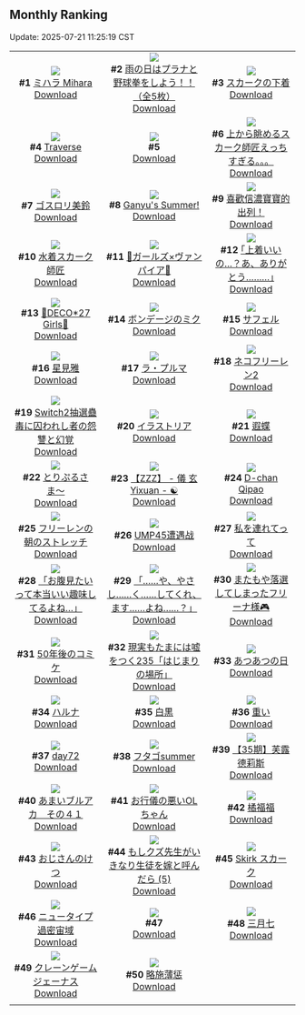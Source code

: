 ## Monthly Ranking
Update: 2025-07-21 11:25:19 CST

|      |      |      |
| :----: | :----: | :----: |
| ![](https://i.pixiv.re/c/240x480/img-master/img/2025/06/22/12/34/02/131841910_p0_master1200.jpg)<br>**#1** [ミハラ Mihara](https://www.pixiv.net/artworks/131841910)<br>[Download](https://i.pixiv.re/img-original/img/2025/06/22/12/34/02/131841910_p0.jpg) | ![](https://i.pixiv.re/c/240x480/img-master/img/2025/06/22/11/00/06/131839117_p0_master1200.jpg)<br>**#2** [雨の日はプラナと野球拳をしよう！！（全5枚）](https://www.pixiv.net/artworks/131839117)<br>[Download](https://i.pixiv.re/img-original/img/2025/06/22/11/00/06/131839117_p0.jpg) | ![](https://i.pixiv.re/c/240x480/img-master/img/2025/06/22/00/00/23/131824273_p0_master1200.jpg)<br>**#3** [スカークの下着](https://www.pixiv.net/artworks/131824273)<br>[Download](https://i.pixiv.re/img-original/img/2025/06/22/00/00/23/131824273_p0.png) |
| ![](https://i.pixiv.re/c/240x480/img-master/img/2025/06/22/02/27/21/131827185_p0_master1200.jpg)<br>**#4** [Traverse](https://www.pixiv.net/artworks/131827185)<br>[Download](https://i.pixiv.re/img-original/img/2025/06/22/02/27/21/131827185_p0.png) | ![](https://s.pximg.net/common/images/limit_unviewable_s.png)<br>**#5** [](https://www.pixiv.net/artworks/131861903)<br>[Download](https://s.pximg.net/common/images/limit_unviewable_s.png) | ![](https://i.pixiv.re/c/240x480/img-master/img/2025/06/22/19/00/10/131854038_p0_master1200.jpg)<br>**#6** [上から眺めるスカーク師匠えっちすぎる。。。](https://www.pixiv.net/artworks/131854038)<br>[Download](https://i.pixiv.re/img-original/img/2025/06/22/19/00/10/131854038_p0.jpg) |
| ![](https://i.pixiv.re/c/240x480/img-master/img/2025/06/22/20/18/21/131828393_p0_master1200.jpg)<br>**#7** [ゴスロリ美鈴](https://www.pixiv.net/artworks/131828393)<br>[Download](https://i.pixiv.re/img-original/img/2025/06/22/20/18/21/131828393_p0.jpg) | ![](https://i.pixiv.re/c/240x480/img-master/img/2025/06/22/18/26/53/131852830_p0_master1200.jpg)<br>**#8** [Ganyu's Summer!](https://www.pixiv.net/artworks/131852830)<br>[Download](https://i.pixiv.re/img-original/img/2025/06/22/18/26/53/131852830_p0.png) | ![](https://i.pixiv.re/c/240x480/img-master/img/2025/06/22/12/07/37/131841172_p0_master1200.jpg)<br>**#9** [喜歡信濃寶寶的出列！](https://www.pixiv.net/artworks/131841172)<br>[Download](https://i.pixiv.re/img-original/img/2025/06/22/12/07/37/131841172_p0.jpg) |
| ![](https://i.pixiv.re/c/240x480/img-master/img/2025/06/22/17/48/14/131851181_p0_master1200.jpg)<br>**#10** [水着スカーク師匠](https://www.pixiv.net/artworks/131851181)<br>[Download](https://i.pixiv.re/img-original/img/2025/06/22/17/48/14/131851181_p0.jpg) | ![](https://i.pixiv.re/c/240x480/img-master/img/2025/06/22/00/08/15/131824944_p0_master1200.jpg)<br>**#11** [🦇ガールズ×ヴァンパイア🦇](https://www.pixiv.net/artworks/131824944)<br>[Download](https://i.pixiv.re/img-original/img/2025/06/22/00/08/15/131824944_p0.jpg) | ![](https://i.pixiv.re/c/240x480/img-master/img/2025/06/22/17/10/50/131849988_p0_master1200.jpg)<br>**#12** [｢上着いいの…？あ、ありがとう………｣](https://www.pixiv.net/artworks/131849988)<br>[Download](https://i.pixiv.re/img-original/img/2025/06/22/17/10/50/131849988_p0.jpg) |
| ![](https://i.pixiv.re/c/240x480/img-master/img/2025/06/20/00/00/12/131749513_p0_master1200.jpg)<br>**#13** [💜DECO*27 Girls🩷](https://www.pixiv.net/artworks/131749513)<br>[Download](https://i.pixiv.re/img-original/img/2025/06/20/00/00/12/131749513_p0.jpg) | ![](https://i.pixiv.re/c/240x480/img-master/img/2025/06/21/00/00/22/131784405_p0_master1200.jpg)<br>**#14** [ボンデージのミク](https://www.pixiv.net/artworks/131784405)<br>[Download](https://i.pixiv.re/img-original/img/2025/06/21/00/00/22/131784405_p0.png) | ![](https://i.pixiv.re/c/240x480/img-master/img/2025/06/22/15/09/29/131846177_p0_master1200.jpg)<br>**#15** [サフェル](https://www.pixiv.net/artworks/131846177)<br>[Download](https://i.pixiv.re/img-original/img/2025/06/22/15/09/29/131846177_p0.jpg) |
| ![](https://i.pixiv.re/c/240x480/img-master/img/2025/06/22/00/03/01/131824669_p0_master1200.jpg)<br>**#16** [星見雅](https://www.pixiv.net/artworks/131824669)<br>[Download](https://i.pixiv.re/img-original/img/2025/06/22/00/03/01/131824669_p0.jpg) | ![](https://i.pixiv.re/c/240x480/img-master/img/2025/06/22/15/58/12/131847631_p0_master1200.jpg)<br>**#17** [ラ・プルマ](https://www.pixiv.net/artworks/131847631)<br>[Download](https://i.pixiv.re/img-original/img/2025/06/22/15/58/12/131847631_p0.jpg) | ![](https://i.pixiv.re/c/240x480/img-master/img/2025/06/23/00/00/10/131867847_p0_master1200.jpg)<br>**#18** [ネコフリーレン2](https://www.pixiv.net/artworks/131867847)<br>[Download](https://i.pixiv.re/img-original/img/2025/06/23/00/00/10/131867847_p0.png) |
| ![](https://i.pixiv.re/c/240x480/img-master/img/2025/06/21/21/30/02/131817584_p0_master1200.jpg)<br>**#19** [Switch2抽選蠱毒に囚われし者の怨讐と幻覚](https://www.pixiv.net/artworks/131817584)<br>[Download](https://i.pixiv.re/img-original/img/2025/06/21/21/30/02/131817584_p0.jpg) | ![](https://i.pixiv.re/c/240x480/img-master/img/2025/06/22/12/35/12/131841942_p0_master1200.jpg)<br>**#20** [イラストリア](https://www.pixiv.net/artworks/131841942)<br>[Download](https://i.pixiv.re/img-original/img/2025/06/22/12/35/12/131841942_p0.jpg) | ![](https://i.pixiv.re/c/240x480/img-master/img/2025/06/22/20/24/16/131857622_p0_master1200.jpg)<br>**#21** [遐蝶](https://www.pixiv.net/artworks/131857622)<br>[Download](https://i.pixiv.re/img-original/img/2025/06/22/20/24/16/131857622_p0.jpg) |
| ![](https://i.pixiv.re/c/240x480/img-master/img/2025/06/21/00/18/56/131785540_p0_master1200.jpg)<br>**#22** [とりぷるさま〜](https://www.pixiv.net/artworks/131785540)<br>[Download](https://i.pixiv.re/img-original/img/2025/06/21/00/18/56/131785540_p0.png) | ![](https://i.pixiv.re/c/240x480/img-master/img/2025/06/21/10/55/57/131798091_p0_master1200.jpg)<br>**#23** [【ZZZ】 - 儀 玄  Yixuan -  ☯](https://www.pixiv.net/artworks/131798091)<br>[Download](https://i.pixiv.re/img-original/img/2025/06/21/10/55/57/131798091_p0.png) | ![](https://i.pixiv.re/c/240x480/img-master/img/2025/06/23/16/08/26/131886533_p0_master1200.jpg)<br>**#24** [D-chan Qipao](https://www.pixiv.net/artworks/131886533)<br>[Download](https://i.pixiv.re/img-original/img/2025/06/23/16/08/26/131886533_p0.jpg) |
| ![](https://i.pixiv.re/c/240x480/img-master/img/2025/06/24/00/00/19/131903733_p0_master1200.jpg)<br>**#25** [フリーレンの朝のストレッチ](https://www.pixiv.net/artworks/131903733)<br>[Download](https://i.pixiv.re/img-original/img/2025/06/24/00/00/19/131903733_p0.png) | ![](https://i.pixiv.re/c/240x480/img-master/img/2025/06/22/12/27/25/131841727_p0_master1200.jpg)<br>**#26** [UMP45遭遇战](https://www.pixiv.net/artworks/131841727)<br>[Download](https://i.pixiv.re/img-original/img/2025/06/22/12/27/25/131841727_p0.png) | ![](https://i.pixiv.re/c/240x480/img-master/img/2025/06/22/15/50/29/131847411_p0_master1200.jpg)<br>**#27** [私を連れてって](https://www.pixiv.net/artworks/131847411)<br>[Download](https://i.pixiv.re/img-original/img/2025/06/22/15/50/29/131847411_p0.jpg) |
| ![](https://i.pixiv.re/c/240x480/img-master/img/2025/06/21/00/07/36/131785042_p0_master1200.jpg)<br>**#28** [「お腹見たいって本当いい趣味してるよね…」](https://www.pixiv.net/artworks/131785042)<br>[Download](https://i.pixiv.re/img-original/img/2025/06/21/00/07/36/131785042_p0.png) | ![](https://i.pixiv.re/c/240x480/img-master/img/2025/06/23/18/10/22/131889788_p0_master1200.jpg)<br>**#29** [「……や、やさし……く……してくれ、ます……よね……？」](https://www.pixiv.net/artworks/131889788)<br>[Download](https://i.pixiv.re/img-original/img/2025/06/23/18/10/22/131889788_p0.jpg) | ![](https://i.pixiv.re/c/240x480/img-master/img/2025/06/21/20/11/23/131814095_p0_master1200.jpg)<br>**#30** [またもや落選してしまったフリーナ様🎮](https://www.pixiv.net/artworks/131814095)<br>[Download](https://i.pixiv.re/img-original/img/2025/06/21/20/11/23/131814095_p0.png) |
| ![](https://i.pixiv.re/c/240x480/img-master/img/2025/06/22/03/58/06/131799736_p0_master1200.jpg)<br>**#31** [50年後のコミケ](https://www.pixiv.net/artworks/131799736)<br>[Download](https://i.pixiv.re/img-original/img/2025/06/22/03/58/06/131799736_p0.jpg) | ![](https://i.pixiv.re/c/240x480/img-master/img/2025/06/22/18/05/42/131851769_p0_master1200.jpg)<br>**#32** [現実もたまには嘘をつく235「はじまりの場所」](https://www.pixiv.net/artworks/131851769)<br>[Download](https://i.pixiv.re/img-original/img/2025/06/22/18/05/42/131851769_p0.jpg) | ![](https://i.pixiv.re/c/240x480/img-master/img/2025/06/22/18/30/35/131852999_p0_master1200.jpg)<br>**#33** [あつあつの日](https://www.pixiv.net/artworks/131852999)<br>[Download](https://i.pixiv.re/img-original/img/2025/06/22/18/30/35/131852999_p0.png) |
| ![](https://i.pixiv.re/c/240x480/img-master/img/2025/06/22/23/25/19/131866241_p0_master1200.jpg)<br>**#34** [ハルナ](https://www.pixiv.net/artworks/131866241)<br>[Download](https://i.pixiv.re/img-original/img/2025/06/22/23/25/19/131866241_p0.png) | ![](https://i.pixiv.re/c/240x480/img-master/img/2025/06/22/11/15/57/131839513_p0_master1200.jpg)<br>**#35** [白黒](https://www.pixiv.net/artworks/131839513)<br>[Download](https://i.pixiv.re/img-original/img/2025/06/22/11/15/57/131839513_p0.jpg) | ![](https://i.pixiv.re/c/240x480/img-master/img/2025/06/21/13/39/24/131802200_p0_master1200.jpg)<br>**#36** [重い](https://www.pixiv.net/artworks/131802200)<br>[Download](https://i.pixiv.re/img-original/img/2025/06/21/13/39/24/131802200_p0.jpg) |
| ![](https://i.pixiv.re/c/240x480/img-master/img/2025/06/22/01/44/42/131828380_p0_master1200.jpg)<br>**#37** [day72](https://www.pixiv.net/artworks/131828380)<br>[Download](https://i.pixiv.re/img-original/img/2025/06/22/01/44/42/131828380_p0.jpg) | ![](https://i.pixiv.re/c/240x480/img-master/img/2025/06/21/18/15/14/131809876_p0_master1200.jpg)<br>**#38** [フタゴsummer](https://www.pixiv.net/artworks/131809876)<br>[Download](https://i.pixiv.re/img-original/img/2025/06/21/18/15/14/131809876_p0.jpg) | ![](https://i.pixiv.re/c/240x480/img-master/img/2025/06/21/11/18/13/131798642_p0_master1200.jpg)<br>**#39** [【35期】芙露德莉斯](https://www.pixiv.net/artworks/131798642)<br>[Download](https://i.pixiv.re/img-original/img/2025/06/21/11/18/13/131798642_p0.jpg) |
| ![](https://i.pixiv.re/c/240x480/img-master/img/2025/06/23/00/00/09/131867841_p0_master1200.jpg)<br>**#40** [あまいブルアカ　その４１](https://www.pixiv.net/artworks/131867841)<br>[Download](https://i.pixiv.re/img-original/img/2025/06/23/00/00/09/131867841_p0.png) | ![](https://i.pixiv.re/c/240x480/img-master/img/2025/06/22/20/05/30/131856892_p0_master1200.jpg)<br>**#41** [お行儀の悪いOLちゃん](https://www.pixiv.net/artworks/131856892)<br>[Download](https://i.pixiv.re/img-original/img/2025/06/22/20/05/30/131856892_p0.jpg) | ![](https://i.pixiv.re/c/240x480/img-master/img/2025/06/23/18/03/16/131889586_p0_master1200.jpg)<br>**#42** [橘福福](https://www.pixiv.net/artworks/131889586)<br>[Download](https://i.pixiv.re/img-original/img/2025/06/23/18/03/16/131889586_p0.png) |
| ![](https://i.pixiv.re/c/240x480/img-master/img/2025/06/22/17/53/47/131841927_p0_master1200.jpg)<br>**#43** [おじさんのけつ](https://www.pixiv.net/artworks/131841927)<br>[Download](https://i.pixiv.re/img-original/img/2025/06/22/17/53/47/131841927_p0.jpg) | ![](https://i.pixiv.re/c/240x480/img-master/img/2025/06/22/10/32/40/131838444_p0_master1200.jpg)<br>**#44** [もしクズ先生がいきなり生徒を嫁と呼んだら (5)](https://www.pixiv.net/artworks/131838444)<br>[Download](https://i.pixiv.re/img-original/img/2025/06/22/10/32/40/131838444_p0.png) | ![](https://i.pixiv.re/c/240x480/img-master/img/2025/06/21/22/42/29/131820881_p0_master1200.jpg)<br>**#45** [Skirk  スカーク](https://www.pixiv.net/artworks/131820881)<br>[Download](https://i.pixiv.re/img-original/img/2025/06/21/22/42/29/131820881_p0.png) |
| ![](https://i.pixiv.re/c/240x480/img-master/img/2025/06/22/10/25/38/131838257_p0_master1200.jpg)<br>**#46** [ニュータイプ過密宙域](https://www.pixiv.net/artworks/131838257)<br>[Download](https://i.pixiv.re/img-original/img/2025/06/22/10/25/38/131838257_p0.jpg) | ![](https://s.pximg.net/common/images/limit_unviewable_s.png)<br>**#47** [](https://www.pixiv.net/artworks/131929065)<br>[Download](https://s.pximg.net/common/images/limit_unviewable_s.png) | ![](https://i.pixiv.re/c/240x480/img-master/img/2025/06/22/11/01/36/131839170_p0_master1200.jpg)<br>**#48** [三月七](https://www.pixiv.net/artworks/131839170)<br>[Download](https://i.pixiv.re/img-original/img/2025/06/22/11/01/36/131839170_p0.jpg) |
| ![](https://i.pixiv.re/c/240x480/img-master/img/2025/06/20/22/00/06/131779336_p0_master1200.jpg)<br>**#49** [クレーンゲームジェーナス](https://www.pixiv.net/artworks/131779336)<br>[Download](https://i.pixiv.re/img-original/img/2025/06/20/22/00/06/131779336_p0.jpg) | ![](https://i.pixiv.re/c/240x480/img-master/img/2025/06/22/21/28/27/131860512_p0_master1200.jpg)<br>**#50** [略施薄惩](https://www.pixiv.net/artworks/131860512)<br>[Download](https://i.pixiv.re/img-original/img/2025/06/22/21/28/27/131860512_p0.png) |
|      |
